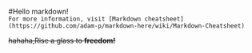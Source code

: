 #Hello markdown!  
`For more information, visit [Markdown cheatsheet](https://github.com/adam-p/markdown-here/wiki/Markdown-Cheatsheet)`  

~~hahaha,Rise a glass to __freedom!__~~

